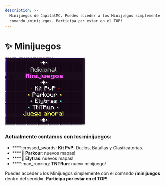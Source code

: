 ```yaml
---
description: >-
  Minijuegos de CapitalMC. Puedes acceder a los Minijuegos simplemente con el
  comando /minijuegos. Participa por estar en el TOP!
---
```


# ✨ Minijuegos

![Menú minijuegos](<../../.gitbook/assets/image (7).png>)

### Actualmente contamos con los minijuegos:

* ****:crossed\_swords: **Kit PvP**: Duelos, Batallas y Clasificatorias.
* ****:feet: **Parkour**: nuevos mapas!
* ****:angel: **Elytras**: nuevos mapas!
* ****:man\_running: **TNTRun**: nuevo minijuego!

Puedes acceder a los Minijuegos simplemente con el comando **/minijuegos** dentro del servidor. **Participa por estar en el TOP!**
